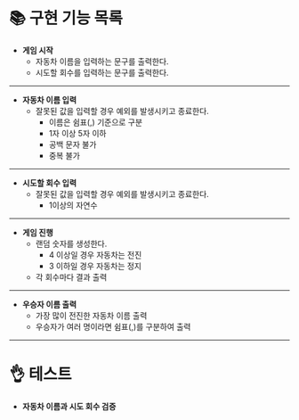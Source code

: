 # 📚 구현 기능 목록

- **게임 시작**
    - 자동차 이름을 입력하는 문구를 출력한다.
    - 시도할 회수를 입력하는 문구를 출력한다.

<hr/>

- **자동차 이름 입력**
    - 잘못된 값을 입력할 경우 예외를 발생시키고 종료한다.
        - 이름은 쉼표(,) 기준으로 구분
        - 1자 이상 5자 이하
        - 공백 문자 불가
        - 중복 불가

<hr/>

- **시도할 회수 입력**
    - 잘못된 값을 입력할 경우 예외를 발생시키고 종료한다.
        - 1이상의 자연수

<hr/>

- **게임 진행**
    - 랜덤 숫자를 생성한다.
        - 4 이상일 경우 자동차는 전진
        - 3 이하일 경우 자동차는 정지
    - 각 회수마다 결과 출력

<hr/>

- **우승자 이름 출력**
    - 가장 많이 전진한 자동차 이름 출력
    - 우승자가 여러 명이라면 쉼표(,)를 구분하여 출력

<hr/>

# 👌 테스트

- **자동차 이름과 시도 회수 검증**